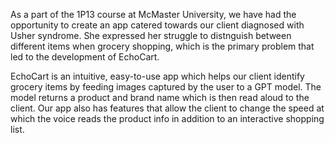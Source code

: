 As a part of the 1P13 course at McMaster University, we have had the opportunity to create an app catered towards our client diagnosed with Usher syndrome.
She expressed her struggle to distnguish between different items when grocery shopping, which is the primary problem that led to the development of EchoCart.

EchoCart is an intuitive, easy-to-use app which helps our client identify grocery items by feeding images captured by the user to a GPT model. The model returns a product and brand name which is then read aloud to the client. 
Our app also has features that allow the client to change the speed at which the voice reads the product info in addition to an interactive shopping list. 
